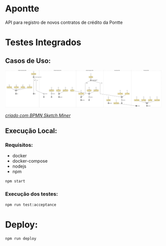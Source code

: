 # Apontte

API para registro de novos contratos de crédito da Pontte

# Testes Integrados

## Casos de Uso:

![casos de uso](./tests/casos-de-uso.svg)

_[criado com BPMN Sketch Miner](https://www.bpmn-sketch-miner.ai)_

## Execução Local:

### Requisitos:

- docker
- docker-compose
- nodejs
- npm

```sh
npm start
```

### Execução dos testes:

```sh
npm run test:acceptance
```

# Deploy:

```sh
npm run deploy
```
